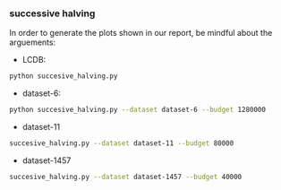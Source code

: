 ### successive halving
In order to generate the plots shown in our report, be mindful about the arguements:
- LCDB:
```bash
python succesive_halving.py
```
- dataset-6:
```bash
python succesive_halving.py --dataset dataset-6 --budget 1280000
```
- dataset-11
```bash
succesive_halving.py --dataset dataset-11 --budget 80000
```
- dataset-1457
```bash
succesive_halving.py --dataset dataset-1457 --budget 40000
```

